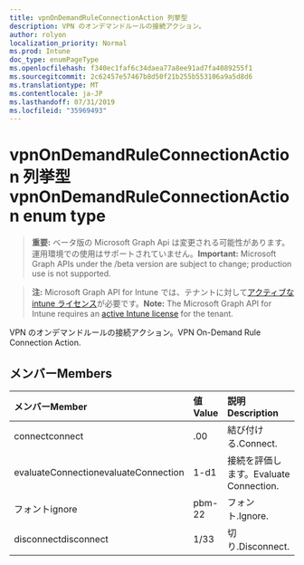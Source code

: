 ```yaml
---
title: vpnOnDemandRuleConnectionAction 列挙型
description: VPN のオンデマンドルールの接続アクション。
author: rolyon
localization_priority: Normal
ms.prod: Intune
doc_type: enumPageType
ms.openlocfilehash: f340ec1faf6c34daea77a8ee91ad7fa4089255f1
ms.sourcegitcommit: 2c62457e57467b8d50f21b255b553106a9a5d8d6
ms.translationtype: MT
ms.contentlocale: ja-JP
ms.lasthandoff: 07/31/2019
ms.locfileid: "35969493"
---
```

# <a name="vpnondemandruleconnectionaction-enum-type"></a><span data-ttu-id="c7cbc-103">vpnOnDemandRuleConnectionAction 列挙型</span><span class="sxs-lookup"><span data-stu-id="c7cbc-103">vpnOnDemandRuleConnectionAction enum type</span></span>

> <span data-ttu-id="c7cbc-104">**重要:** ベータ版の Microsoft Graph Api は変更される可能性があります。運用環境での使用はサポートされていません。</span><span class="sxs-lookup"><span data-stu-id="c7cbc-104">**Important:** Microsoft Graph APIs under the /beta version are subject to change; production use is not supported.</span></span>

> <span data-ttu-id="c7cbc-105">**注:** Microsoft Graph API for Intune では、テナントに対して[アクティブな intune ライセンス](https://go.microsoft.com/fwlink/?linkid=839381)が必要です。</span><span class="sxs-lookup"><span data-stu-id="c7cbc-105">**Note:** The Microsoft Graph API for Intune requires an [active Intune license](https://go.microsoft.com/fwlink/?linkid=839381) for the tenant.</span></span>

<span data-ttu-id="c7cbc-106">VPN のオンデマンドルールの接続アクション。</span><span class="sxs-lookup"><span data-stu-id="c7cbc-106">VPN On-Demand Rule Connection Action.</span></span>

## <a name="members"></a><span data-ttu-id="c7cbc-107">メンバー</span><span class="sxs-lookup"><span data-stu-id="c7cbc-107">Members</span></span>
|<span data-ttu-id="c7cbc-108">メンバー</span><span class="sxs-lookup"><span data-stu-id="c7cbc-108">Member</span></span>|<span data-ttu-id="c7cbc-109">値</span><span class="sxs-lookup"><span data-stu-id="c7cbc-109">Value</span></span>|<span data-ttu-id="c7cbc-110">説明</span><span class="sxs-lookup"><span data-stu-id="c7cbc-110">Description</span></span>|
|:---|:---|:---|
|<span data-ttu-id="c7cbc-111">connect</span><span class="sxs-lookup"><span data-stu-id="c7cbc-111">connect</span></span>|<span data-ttu-id="c7cbc-112">.0</span><span class="sxs-lookup"><span data-stu-id="c7cbc-112">0</span></span>|<span data-ttu-id="c7cbc-113">結び付ける.</span><span class="sxs-lookup"><span data-stu-id="c7cbc-113">Connect.</span></span>|
|<span data-ttu-id="c7cbc-114">evaluateConnection</span><span class="sxs-lookup"><span data-stu-id="c7cbc-114">evaluateConnection</span></span>|<span data-ttu-id="c7cbc-115">1-d</span><span class="sxs-lookup"><span data-stu-id="c7cbc-115">1</span></span>|<span data-ttu-id="c7cbc-116">接続を評価します。</span><span class="sxs-lookup"><span data-stu-id="c7cbc-116">Evaluate Connection.</span></span>|
|<span data-ttu-id="c7cbc-117">フォント</span><span class="sxs-lookup"><span data-stu-id="c7cbc-117">ignore</span></span>|<span data-ttu-id="c7cbc-118">pbm-2</span><span class="sxs-lookup"><span data-stu-id="c7cbc-118">2</span></span>|<span data-ttu-id="c7cbc-119">フォント.</span><span class="sxs-lookup"><span data-stu-id="c7cbc-119">Ignore.</span></span>|
|<span data-ttu-id="c7cbc-120">disconnect</span><span class="sxs-lookup"><span data-stu-id="c7cbc-120">disconnect</span></span>|<span data-ttu-id="c7cbc-121">1/3</span><span class="sxs-lookup"><span data-stu-id="c7cbc-121">3</span></span>|<span data-ttu-id="c7cbc-122">切り.</span><span class="sxs-lookup"><span data-stu-id="c7cbc-122">Disconnect.</span></span>|





